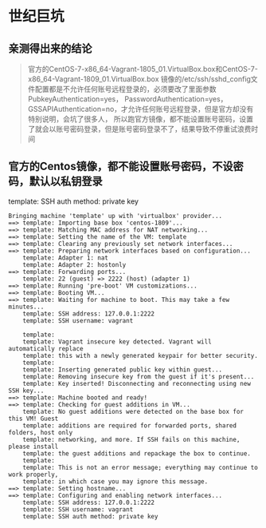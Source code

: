 # 世纪巨坑

## 亲测得出来的结论
>官方的CentOS-7-x86_64-Vagrant-1805_01.VirtualBox.box和CentOS-7-x86_64-Vagrant-1809_01.VirtualBox.box
>镜像的/etc/ssh/sshd_config文件配置都是不允许任何账号远程登录的，必须要改了里面参数PubkeyAuthentication=yes，
>PasswordAuthentication=yes，GSSAPIAuthentication=no，才允许任何账号远程登录，但是官方却没有特别说明，会坑了很多人，
>所以跑官方镜像，都不能设置账号密码，设置了就会以账号密码登录，但是账号密码登录不了，结果导致不停重试浪费时间

## 官方的Centos镜像，都不能设置账号密码，不设密码，默认以私钥登录
template: SSH auth method: private key
```
Bringing machine 'template' up with 'virtualbox' provider...
==> template: Importing base box 'centos-1809'...
==> template: Matching MAC address for NAT networking...
==> template: Setting the name of the VM: template
==> template: Clearing any previously set network interfaces...
==> template: Preparing network interfaces based on configuration...
    template: Adapter 1: nat
    template: Adapter 2: hostonly
==> template: Forwarding ports...
    template: 22 (guest) => 2222 (host) (adapter 1)
==> template: Running 'pre-boot' VM customizations...
==> template: Booting VM...
==> template: Waiting for machine to boot. This may take a few minutes...
    template: SSH address: 127.0.0.1:2222
    template: SSH username: vagrant
    
    template:
    template: Vagrant insecure key detected. Vagrant will automatically replace
    template: this with a newly generated keypair for better security.
    template:
    template: Inserting generated public key within guest...
    template: Removing insecure key from the guest if it's present...
    template: Key inserted! Disconnecting and reconnecting using new SSH key...
==> template: Machine booted and ready!
==> template: Checking for guest additions in VM...
    template: No guest additions were detected on the base box for this VM! Guest
    template: additions are required for forwarded ports, shared folders, host only
    template: networking, and more. If SSH fails on this machine, please install
    template: the guest additions and repackage the box to continue.
    template:
    template: This is not an error message; everything may continue to work properly,
    template: in which case you may ignore this message.
==> template: Setting hostname...
==> template: Configuring and enabling network interfaces...
    template: SSH address: 127.0.0.1:2222
    template: SSH username: vagrant
    template: SSH auth method: private key
```